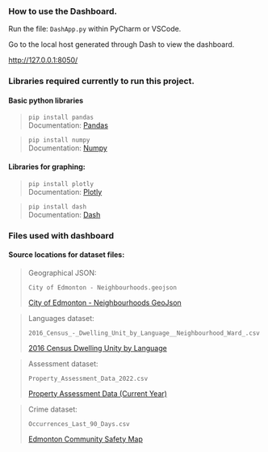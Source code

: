 ### How to use the Dashboard.
Run the file: `DashApp.py` within PyCharm or VSCode.

Go to the local host generated through Dash to view the dashboard.

http://127.0.0.1:8050/

### Libraries required currently to run this project.  
#### Basic python libraries
>`pip install pandas`  
> Documentation: [Pandas](https://pandas.pydata.org/pandas-docs/stable/user_guide/index.html)

>`pip install numpy`  
> Documentation: [Numpy](https://numpy.org/doc/stable/user/index.html)

#### Libraries for graphing:
>`pip install plotly`  
> Documentation: [Plotly](https://plotly.com/python-api-reference/)

>`pip install dash`  
> Documentation: [Dash](https://dash.plotly.com/)

### Files used with dashboard
#### Source locations for dataset files:
> Geographical JSON:
> 
> `City of Edmonton - Neighbourhoods.geojson`
> 
> [City of Edmonton - Neighbourhoods GeoJson](https://data.edmonton.ca/City-Administration/City-of-Edmonton-Neighbourhoods-Map-View-/wps4-8auk)

> Languages dataset:
> 
> `2016_Census_-_Dwelling_Unit_by_Language__Neighbourhood_Ward_.csv`
> 
> [2016 Census Dwelling Unity by Language](https://data.edmonton.ca/Census/2016-Census-Dwelling-Unit-by-Language-Neighbourhoo/jsc3-gmwb)

> Assessment dataset:
> 
> `Property_Assessment_Data_2022.csv`
> 
> [Property Assessment Data (Current Year)](https://data.edmonton.ca/City-Administration/Property-Assessment-Data-Current-Calendar-Year-/q7d6-ambg)

> Crime dataset:
> 
> `Occurrences_Last_90_Days.csv`
> 
> [Edmonton Community Safety Map](https://experience.arcgis.com/experience/8e2c6c41933e48a79faa90048d9a459d/page/Table/)
